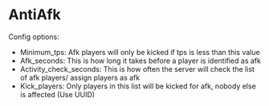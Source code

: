 # AntiAfk
  
Config options:
  - Minimum_tps: Afk players will only be kicked if tps is less than this value
  - Afk_seconds: This is how long it takes before a player is identified as afk
  - Activity_check_seconds: This is how often the server will check the list of afk players/ assign players as afk
  - Kick_players: Only players in this list will be kicked for afk, nobody else is affected (Use UUID)
